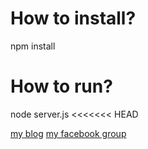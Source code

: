 # How to install?
npm install

# How to run?
node server.js
<<<<<<< HEAD

[my blog](http://varmansvn.blogspot.com)
[my facebook group](https://www.facebook.com/groups/khcamdev)
